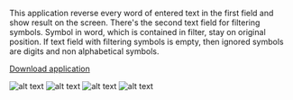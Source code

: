 This application reverse every word of entered text in the first field and show result on the screen.
There's the second text field for filtering symbols.
Symbol in word, which is contained in filter, stay on original position.
If text field with filtering symbols is empty, then ignored symbols are digits and non alphabetical symbols.

[Download application](apk/Anagram.apk)


![alt text](apk/Screenshot_1.png)
![alt text](apk/Screenshot_2.png)
![alt text](apk/Screenshot_3.png)
![alt text](apk/Screenshot_4.png)